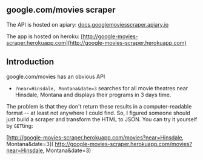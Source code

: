 ## google.com/movies scraper

The API is hosted on apiary:
[docs.googlemoviesscraper.apiary.io](http://docs.googlemoviesscraper.apiary.io)

The app is hosted on heroku:
[http://google-movies-scraper.herokuapp.com](http://google-movies-scraper.herokuapp.com)

## Introduction

google.com/movies has an obvious API

* `?near=Hinsdale, Montana&date=3` searches for all movie theatres near Hinsdale, Montana and displays their
programs in 3 days time.

The problem is that they don't return these results in a computer-readable format -- at least not
anywhere I could find. So, I figured someone should just build a scraper and transform the HTML to
JSON. You can try it yourself by `GET`ting:

[http://google-movies-scraper.herokuapp.com/movies?near=Hinsdale, Montana&date=3](
http://google-movies-scraper.herokuapp.com/movies?near=Hinsdale, Montana&date=3)
